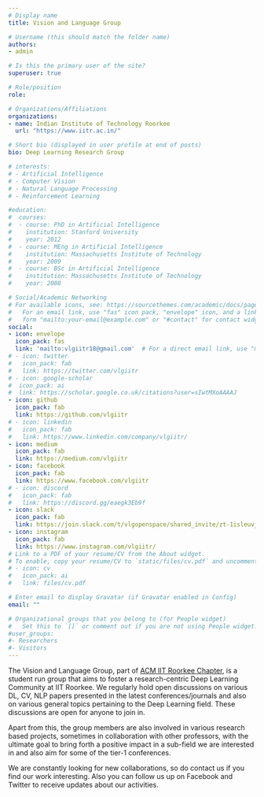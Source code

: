 ```yaml
---
# Display name
title: Vision and Language Group

# Username (this should match the folder name)
authors:
- admin

# Is this the primary user of the site?
superuser: true

# Role/position
role: 

# Organizations/Affiliations
organizations:
- name: Indian Institute of Technology Roorkee
  url: "https://www.iitr.ac.in/"

# Short bio (displayed in user profile at end of posts)
bio: Deep Learning Research Group

# interests:
# - Artificial Intelligence
# - Computer Vision
# - Natural Language Processing
# - Reinforcement Learning

#education:
#  courses:
#  - course: PhD in Artificial Intelligence
#    institution: Stanford University
#    year: 2012
#  - course: MEng in Artificial Intelligence
#    institution: Massachusetts Institute of Technology
#    year: 2009
#  - course: BSc in Artificial Intelligence
#    institution: Massachusetts Institute of Technology
#    year: 2008

# Social/Academic Networking
# For available icons, see: https://sourcethemes.com/academic/docs/page-builder/#icons
#   For an email link, use "fas" icon pack, "envelope" icon, and a link in the
#   form "mailto:your-email@example.com" or "#contact" for contact widget.
social:
- icon: envelope
  icon_pack: fas
  link: 'mailto:vlgiitr18@gmail.com'  # For a direct email link, use "mailto:test@example.org".
# - icon: twitter
#   icon_pack: fab
#   link: https://twitter.com/vlgiitr
# - icon: google-scholar
#  icon_pack: ai
#  link: https://scholar.google.co.uk/citations?user=sIwtMXoAAAAJ
- icon: github
  icon_pack: fab
  link: https://github.com/vlgiitr
# - icon: linkedin
#   icon_pack: fab
#   link: https://www.linkedin.com/company/vlgiitr/
- icon: medium
  icon_pack: fab
  link: https://medium.com/vlgiitr
- icon: facebook
  icon_pack: fab
  link: https://www.facebook.com/vlgiitr
# - icon: discord
#   icon_pack: fab
#   link: https://discord.gg/eaegk3Eb9f
- icon: slack
  icon_pack: fab
  link: https://join.slack.com/t/vlgopenspace/shared_invite/zt-1isleuvjm-k7qJlPutzcBYRKyXHBGs3Q
- icon: instagram
  icon_pack: fab
  link: https://www.instagram.com/vlgiitr/
# Link to a PDF of your resume/CV from the About widget.
# To enable, copy your resume/CV to `static/files/cv.pdf` and uncomment the lines below.
# - icon: cv
#   icon_pack: ai
#   link: files/cv.pdf

# Enter email to display Gravatar (if Gravatar enabled in Config)
email: ""

# Organizational groups that you belong to (for People widget)
#   Set this to `[]` or comment out if you are not using People widget.
#user_groups:
#- Researchers
#- Visitors
---
```


The Vision and Language Group, part of [ACM IIT Roorkee Chapter](http://iitr.acm.org/#/), is a student run group that aims to foster a research-centric Deep Learning Community at IIT Roorkee. We regularly hold open discussions on various DL, CV, NLP papers presented in the latest conferences/journals and also on various general topics pertaining to the Deep Learning field. These discussions are open for anyone to join in.

Apart from this, the group members are also involved in various research based projects, sometimes in collaboration with other professors, with the ultimate goal to bring forth a positive impact in a sub-field we are interested in and also aim for some of the tier-1 conferences.

We are constantly looking for new collaborations, so do contact us if you find our work interesting. Also you can follow us up on Facebook and Twitter to receive updates about our activities.
